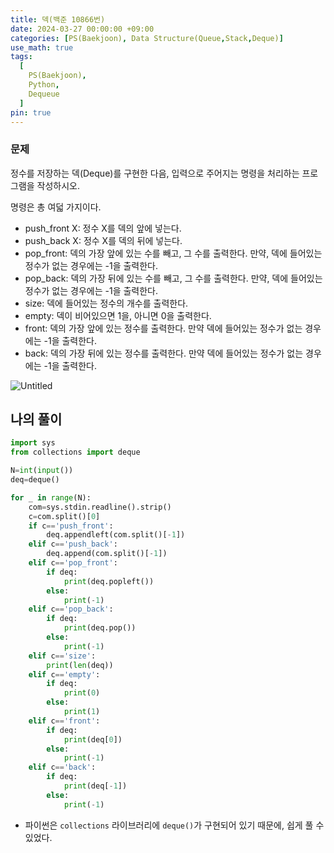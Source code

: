 ```yaml
---
title: 덱(백준 10866번)
date: 2024-03-27 00:00:00 +09:00
categories: [PS(Baekjoon), Data Structure(Queue,Stack,Deque)]
use_math: true
tags:
  [
    PS(Baekjoon),
    Python,
    Dequeue
  ]
pin: true
---
```


### 문제

정수를 저장하는 덱(Deque)를 구현한 다음, 입력으로 주어지는 명령을 처리하는 프로그램을 작성하시오.

명령은 총 여덟 가지이다.

- push_front X: 정수 X를 덱의 앞에 넣는다.
- push_back X: 정수 X를 덱의 뒤에 넣는다.
- pop_front: 덱의 가장 앞에 있는 수를 빼고, 그 수를 출력한다. 만약, 덱에 들어있는 정수가 없는 경우에는 -1을 출력한다.
- pop_back: 덱의 가장 뒤에 있는 수를 빼고, 그 수를 출력한다. 만약, 덱에 들어있는 정수가 없는 경우에는 -1을 출력한다.
- size: 덱에 들어있는 정수의 개수를 출력한다.
- empty: 덱이 비어있으면 1을, 아니면 0을 출력한다.
- front: 덱의 가장 앞에 있는 정수를 출력한다. 만약 덱에 들어있는 정수가 없는 경우에는 -1을 출력한다.
- back: 덱의 가장 뒤에 있는 정수를 출력한다. 만약 덱에 들어있는 정수가 없는 경우에는 -1을 출력한다.

![Untitled](https://github.com/gihuni99/gihuni99.github.io/assets/90080065/0e063e5b-05ec-45d7-ab9d-7459427ba626)

## 나의 풀이

```python
import sys
from collections import deque

N=int(input())
deq=deque()

for _ in range(N):
    com=sys.stdin.readline().strip()
    c=com.split()[0]
    if c=='push_front':
        deq.appendleft(com.split()[-1])
    elif c=='push_back':
        deq.append(com.split()[-1])
    elif c=='pop_front':
        if deq:
            print(deq.popleft())
        else:
            print(-1)
    elif c=='pop_back':
        if deq:
            print(deq.pop())
        else:
            print(-1)
    elif c=='size':
        print(len(deq))
    elif c=='empty':
        if deq:
            print(0)
        else:
            print(1)
    elif c=='front':
        if deq:
            print(deq[0])
        else:
            print(-1)
    elif c=='back':
        if deq:
            print(deq[-1])
        else:
            print(-1)
```

- 파이썬은 `collections` 라이브러리에 `deque()`가 구현되어 있기 때문에, 쉽게 풀 수 있었다.